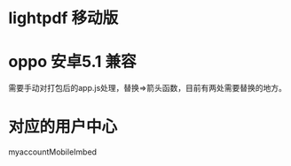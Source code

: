 # lightpdf 移动版


# oppo 安卓5.1 兼容   
需要手动对打包后的app.js处理，替换=>箭头函数，目前有两处需要替换的地方。

# 对应的用户中心
myaccountMobileImbed